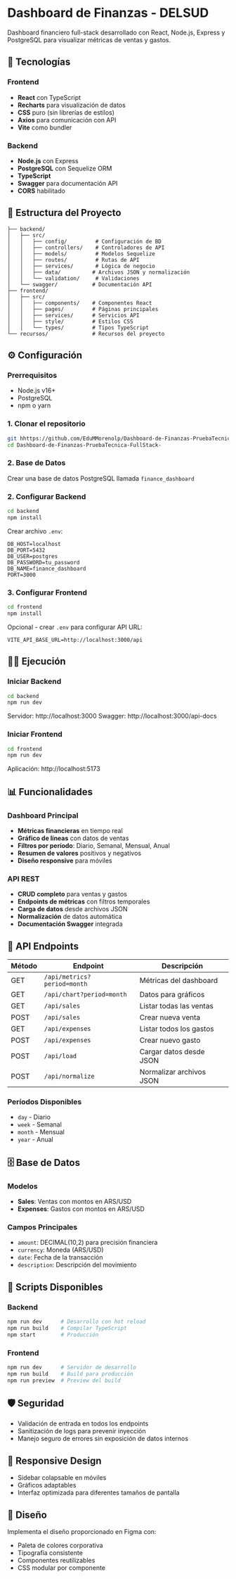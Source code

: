# Dashboard de Finanzas - DELSUD

Dashboard financiero full-stack desarrollado con React, Node.js, Express y PostgreSQL para visualizar métricas de ventas y gastos.

## 🚀 Tecnologías

### Frontend
- **React** con TypeScript
- **Recharts** para visualización de datos
- **CSS** puro (sin librerías de estilos)
- **Axios** para comunicación con API
- **Vite** como bundler

### Backend
- **Node.js** con Express
- **PostgreSQL** con Sequelize ORM
- **TypeScript**
- **Swagger** para documentación API
- **CORS** habilitado

## 📁 Estructura del Proyecto

```
├── backend/
│   ├── src/
│   │   ├── config/         # Configuración de BD
│   │   ├── controllers/    # Controladores de API
│   │   ├── models/         # Modelos Sequelize
│   │   ├── routes/         # Rutas de API
│   │   ├── services/       # Lógica de negocio
│   │   ├── data/          # Archivos JSON y normalización
│   │   └── validation/     # Validaciones
│   └── swagger/           # Documentación API
├── frontend/
│   ├── src/
│   │   ├── components/    # Componentes React
│   │   ├── pages/         # Páginas principales
│   │   ├── services/      # Servicios API
│   │   ├── style/         # Estilos CSS
│   │   └── types/         # Tipos TypeScript
└── recursos/              # Recursos del proyecto
```

## ⚙️ Configuración

### Prerrequisitos
- Node.js v16+
- PostgreSQL
- npm o yarn

### 1. Clonar el repositorio
```bash
git hhttps://github.com/EduMMorenolp/Dashboard-de-Finanzas-PruebaTecnica-FullStack-.git
cd Dashboard-de-Finanzas-PruebaTecnica-FullStack-
```

### 2. Base de Datos

Crear una base de datos PostgreSQL llamada `finance_dashboard`

### 2. Configurar Backend
```bash
cd backend
npm install
```

Crear archivo `.env`:
```env
DB_HOST=localhost
DB_PORT=5432
DB_USER=postgres
DB_PASSWORD=tu_password
DB_NAME=finance_dashboard
PORT=3000
```

### 3. Configurar Frontend
```bash
cd frontend
npm install
```

Opcional - crear `.env` para configurar API URL:
```env
VITE_API_BASE_URL=http://localhost:3000/api
```

## 🏃‍♂️ Ejecución

### Iniciar Backend
```bash
cd backend
npm run dev
```
Servidor: http://localhost:3000
Swagger: http://localhost:3000/api-docs

### Iniciar Frontend
```bash
cd frontend
npm run dev
```
Aplicación: http://localhost:5173

## 📊 Funcionalidades

### Dashboard Principal
- **Métricas financieras** en tiempo real
- **Gráfico de líneas** con datos de ventas
- **Filtros por período**: Diario, Semanal, Mensual, Anual
- **Resumen de valores** positivos y negativos
- **Diseño responsive** para móviles

### API REST
- **CRUD completo** para ventas y gastos
- **Endpoints de métricas** con filtros temporales
- **Carga de datos** desde archivos JSON
- **Normalización** de datos automática
- **Documentación Swagger** integrada

## 🔌 API Endpoints

| Método | Endpoint | Descripción |
|--------|----------|-------------|
| GET | `/api/metrics?period=month` | Métricas del dashboard |
| GET | `/api/chart?period=month` | Datos para gráficos |
| GET | `/api/sales` | Listar todas las ventas |
| POST | `/api/sales` | Crear nueva venta |
| GET | `/api/expenses` | Listar todos los gastos |
| POST | `/api/expenses` | Crear nuevo gasto |
| POST | `/api/load` | Cargar datos desde JSON |
| POST | `/api/normalize` | Normalizar archivos JSON |

### Períodos Disponibles
- `day` - Diario
- `week` - Semanal  
- `month` - Mensual
- `year` - Anual

## 🗄️ Base de Datos

### Modelos
- **Sales**: Ventas con montos en ARS/USD
- **Expenses**: Gastos con montos en ARS/USD

### Campos Principales
- `amount`: DECIMAL(10,2) para precisión financiera
- `currency`: Moneda (ARS/USD)
- `date`: Fecha de la transacción
- `description`: Descripción del movimiento

## 🔧 Scripts Disponibles

### Backend
```bash
npm run dev      # Desarrollo con hot reload
npm run build    # Compilar TypeScript
npm start        # Producción
```

### Frontend
```bash
npm run dev      # Servidor de desarrollo
npm run build    # Build para producción
npm run preview  # Preview del build
```

## 🛡️ Seguridad

- Validación de entrada en todos los endpoints
- Sanitización de logs para prevenir inyección
- Manejo seguro de errores sin exposición de datos internos

## 📱 Responsive Design

- Sidebar colapsable en móviles
- Gráficos adaptables
- Interfaz optimizada para diferentes tamaños de pantalla

## 🎨 Diseño

Implementa el diseño proporcionado en Figma con:
- Paleta de colores corporativa
- Tipografía consistente
- Componentes reutilizables
- CSS modular por componente